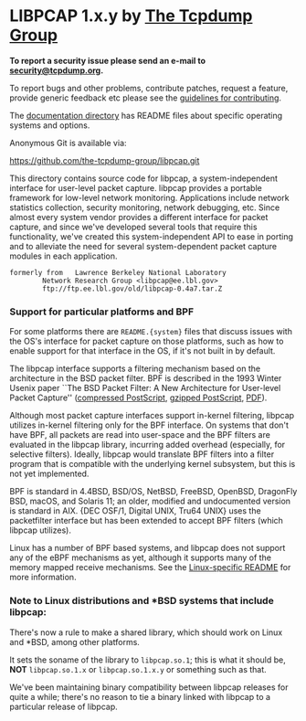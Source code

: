 # LIBPCAP 1.x.y by [The Tcpdump Group](https://www.tcpdump.org)

**To report a security issue please send an e-mail to security@tcpdump.org.**

To report bugs and other problems, contribute patches, request a
feature, provide generic feedback etc please see the
[guidelines for contributing](CONTRIBUTING.md).

The [documentation directory](doc/) has README files about specific
operating systems and options.

Anonymous Git is available via:

  https://github.com/the-tcpdump-group/libpcap.git

This directory contains source code for libpcap, a system-independent
interface for user-level packet capture.  libpcap provides a portable
framework for low-level network monitoring.  Applications include
network statistics collection, security monitoring, network debugging,
etc.  Since almost every system vendor provides a different interface
for packet capture, and since we've developed several tools that
require this functionality, we've created this system-independent API
to ease in porting and to alleviate the need for several
system-dependent packet capture modules in each application.

```text
formerly from	Lawrence Berkeley National Laboratory
		Network Research Group <libpcap@ee.lbl.gov>
		ftp://ftp.ee.lbl.gov/old/libpcap-0.4a7.tar.Z
```

### Support for particular platforms and BPF
For some platforms there are `README.{system}` files that discuss issues
with the OS's interface for packet capture on those platforms, such as
how to enable support for that interface in the OS, if it's not built in
by default.

The libpcap interface supports a filtering mechanism based on the
architecture in the BSD packet filter.  BPF is described in the 1993
Winter Usenix paper ``The BSD Packet Filter: A New Architecture for
User-level Packet Capture''
([compressed PostScript](https://www.tcpdump.org/papers/bpf-usenix93.ps.Z),
[gzipped PostScript](https://www.tcpdump.org/papers/bpf-usenix93.ps.gz),
[PDF](https://www.tcpdump.org/papers/bpf-usenix93.pdf)).

Although most packet capture interfaces support in-kernel filtering,
libpcap utilizes in-kernel filtering only for the BPF interface.
On systems that don't have BPF, all packets are read into user-space
and the BPF filters are evaluated in the libpcap library, incurring
added overhead (especially, for selective filters).  Ideally, libpcap
would translate BPF filters into a filter program that is compatible
with the underlying kernel subsystem, but this is not yet implemented.

BPF is standard in 4.4BSD, BSD/OS, NetBSD, FreeBSD, OpenBSD, DragonFly
BSD, macOS, and Solaris 11; an older, modified and undocumented version
is standard in AIX.  {DEC OSF/1, Digital UNIX, Tru64 UNIX} uses the
packetfilter interface but has been extended to accept BPF filters
(which libpcap utilizes).

Linux has a number of BPF based systems, and libpcap does not support
any of the eBPF mechanisms as yet, although it supports many of the
memory mapped receive mechanisms.
See the [Linux-specific README](doc/README.linux) for more information.

### Note to Linux distributions and *BSD systems that include libpcap:

There's now a rule to make a shared library, which should work on Linux
and *BSD, among other platforms.

It sets the soname of the library to `libpcap.so.1`; this is what it
should be, **NOT** `libpcap.so.1.x` or `libpcap.so.1.x.y` or something such as
that.

We've been maintaining binary compatibility between libpcap releases for
quite a while; there's no reason to tie a binary linked with libpcap to
a particular release of libpcap.
